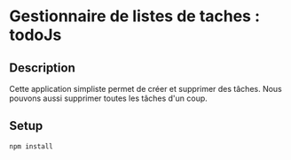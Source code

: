 # Gestionnaire de listes de taches : todoJs

## Description

Cette application simpliste permet de créer et supprimer des tâches. Nous pouvons aussi supprimer toutes les tâches d'un coup.

## Setup

```
npm install
```
